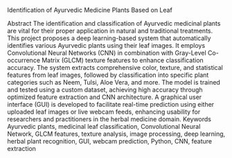 Identification of Ayurvedic Medicine Plants Based on Leaf













Abstract
The identification and classification of Ayurvedic medicinal plants are vital for their proper application in natural and traditional treatments. This project proposes a deep learning-based system that automatically identifies various Ayurvedic plants using their leaf images. It employs Convolutional Neural Networks (CNN) in combination with Gray-Level Co-occurrence Matrix (GLCM) texture features to enhance classification accuracy. The system extracts comprehensive color, texture, and statistical features from leaf images, followed by classification into specific plant categories such as Neem, Tulsi, Aloe Vera, and more. The model is trained and tested using a custom dataset, achieving high accuracy through optimized feature extraction and CNN architecture. A graphical user interface (GUI) is developed to facilitate real-time prediction using either uploaded leaf images or live webcam feeds, enhancing usability for researchers and practitioners in the herbal medicine domain.
Keywords
Ayurvedic plants, medicinal leaf classification, Convolutional Neural Network, GLCM features, texture analysis, image processing, deep learning, herbal plant recognition, GUI, webcam prediction, Python, CNN, feature extraction
